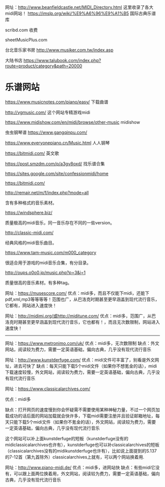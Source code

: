 网址：http://www.beanfieldcastle.net/MIDI_Directory.html 这里收录了各大midi网站！ 
https://imslp.org/wiki/%E9%A6%96%E9%A1%B5 国际古典乐谱库

scribd.com 收费

sheetMusicPlus.com

台北音乐家书房 http://www.musiker.com.tw/index.asp

 大陆书店 https://www.talubook.com/index.php?route=product/category&path=20000




# 乐谱网站

https://www.musicnotes.com/piano/easy/ 下载曲谱

http://vgmusic.com/ 这个网站专精游戏midi

https://www.midishow.com/en/midi/browse/other-music midishow

虫虫钢琴谱 https://www.gangqinpu.com/


https://www.everyonepiano.cn/Music.html 人人钢琴

https://bitmidi.com/ 英文歌

https://post.smzdm.com/p/a3gv8oxd/ 找乐谱合集

https://sites.google.com/site/confessionmidi/home 

https://bitmidi.com/

http://remair.net/m/f/index.php?mode=all

含有多种格式的音乐素材。

https://windsphere.biz/

质量极高的midi音乐，同一音乐存在不同的一些version。

http://classic-midi.com/

经典风格的midi音乐曲目。

https://www.tam-music.com/m000_category

很适合用于游戏的midi音乐合集，有分目录。

http://oups.o0o0.jp/music.php?p=3&j=1

质量很高的音乐素材。有多种tag。

网址：https://musescore.com/ 优点：midi多，而且不仅能下midi，还能下pdf,xml,mp3等等等等！范围也广，从巴洛克时期甚至更早涵盖到现代流行音乐，它都有，网站进入速度快！  


网址：http://midimi.org/或http://miditune.com/ 优点：midi多，范围广，从巴洛克时期甚至更早涵盖到现代流行音乐，它也都有！，而且无次数限制，网站进入速度快！ 












----------------------------





网址：https://www.metronimo.com/uk/
优点：midi多，无次数限制
缺点：外文网站，阅读较为费力，需要一定英语基础，偏向古典，几乎没有现代流行音乐 


网址：http://www.kunstderfuge.com/ 优点：midi文件可丰富了，别看是外文网址，进去可快了 
缺点：每天只能下载5个midi文件（如果你不想氪金的话），midi下载速度较慢，外文网站，阅读较为费力，需要一定英语基础，偏向古典，几乎没有现代流行音乐

网址：https://www.classicalarchives.com/

优点：midi多

缺点：打开网页的速度慢到你会怀疑需不需要使用某种神秘力量，不过一个网页加载成功的话后面的网站加载就会快许多，下载midi需要注册并且验证邮箱地址，每天只能下载5个midi文件（如果你不氪金的话），外文网站，阅读较为费力，需要一定英语基础，偏向古典，几乎没有现代流行音乐

这个网站可以补上面kunstderfuge的短板（kunstderfuge没有的midiclassicalarchives也许有），kunstderfuge也可以补classicalarchives的短板（classicalarchives没有的midikunstderfuge也许有），比如说上面提到的S.137的7-12首（第九首除外）classicalarchives上就有，可以两个网站换着用.

网址：http://www.piano-midi.de/
优点：midi多，进网站快
缺点：有些midi它没有，可以跟上面两位换着用，外文网站，阅读较为费力，需要一定英语基础，偏向古典，几乎没有现代流行音乐  


